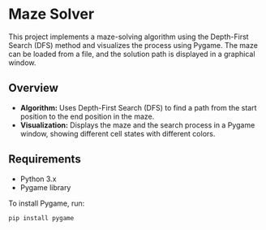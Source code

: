 # Maze Solver

This project implements a maze-solving algorithm using the Depth-First Search (DFS) method and visualizes the process using Pygame. The maze can be loaded from a file, and the solution path is displayed in a graphical window.

## Overview

- **Algorithm:** Uses Depth-First Search (DFS) to find a path from the start position to the end position in the maze.
- **Visualization:** Displays the maze and the search process in a Pygame window, showing different cell states with different colors.

## Requirements

- Python 3.x
- Pygame library

To install Pygame, run:

```bash
pip install pygame
